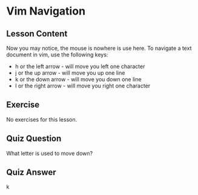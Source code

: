 # Vim Navigation

## Lesson Content

Now you may notice, the mouse is nowhere is use here. To navigate a text document in vim, use the following keys:

<ul>
<li>h or the left arrow - will move you left one character</li>
<li>j or the up arrow - will move you up one line</li>
<li>k or the down arrow - will move you down one line</li>
<li>l or the right arrow - will move you right one character</li>
</ul>

## Exercise

No exercises for this lesson.

## Quiz Question

What letter is used to move down?

## Quiz Answer

k
